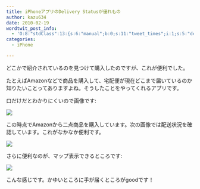```yaml
---
title: iPhoneアプリのDelivery Statusが優れもの
author: kazu634
date: 2010-02-19
wordtwit_post_info:
  - 'O:8:"stdClass":13:{s:6:"manual";b:0;s:11:"tweet_times";i:1;s:5:"delay";i:0;s:7:"enabled";i:1;s:10:"separation";s:2:"60";s:7:"version";s:3:"3.7";s:14:"tweet_template";b:0;s:6:"status";i:2;s:6:"result";a:0:{}s:13:"tweet_counter";i:2;s:13:"tweet_log_ids";a:1:{i:0;i:5123;}s:9:"hash_tags";a:0:{}s:8:"accounts";a:1:{i:0;s:7:"kazu634";}}'
categories:
  - iPhone

---
```

<div class="section">
<p>
    どこかで紹介されているのを見つけて購入したのですが、これが便利でした。
</p>
  
<p>
    たとえばAmazonなどで商品を購入して、宅配便が現在どこまで届いているのか知りたいことってありますよね。そうしたことをやってくれるアプリです。
</p>
  
<p>
    口だけだとわかりにくいので画像です:
</p>
  
<p>
<center>
</center>
</p>
  
<p>
<a href="http://flickr.com/photos/42332031@N02/4373293188/" onclick="__gaTracker('send', 'event', 'outbound-article', 'http://flickr.com/photos/42332031@N02/4373293188/', '');" title="Delivery status1"><img src="http://farm3.static.flickr.com/2678/4373293188_a57aa7c958.jpg" /></a>
</p></p> 
  
<p>
    この時点でAmazonから二点商品を購入しています。次の画像では配送状況を確認しています。これがなかなか便利です。
</p>
  
<p>
<center>
</center>
</p>
  
<p>
<a href="http://flickr.com/photos/42332031@N02/4373293636/" onclick="__gaTracker('send', 'event', 'outbound-article', 'http://flickr.com/photos/42332031@N02/4373293636/', '');" title="Delivery status2"><img src="http://farm3.static.flickr.com/2750/4373293636_3ac60464a4.jpg" /></a>
</p></p> 
  
<p>
    さらに便利なのが、マップ表示できるところです:
</p>
  
<p>
<center>
</center>
</p>
  
<p>
<a href="http://flickr.com/photos/42332031@N02/4373294076/" onclick="__gaTracker('send', 'event', 'outbound-article', 'http://flickr.com/photos/42332031@N02/4373294076/', '');" title="Delivery status3"><img src="http://farm3.static.flickr.com/2776/4373294076_6982d6fafd.jpg" /></a>
</p></p> 
  
<p>
    こんな感じです。かゆいところに手が届くところがgoodです！
</p>
</div>
